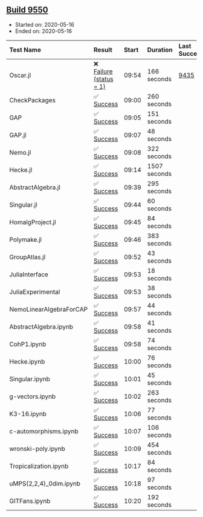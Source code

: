 ## [Build 9550](https://oscarci.mathematik.uni-kl.de/job/oscar/9550/)

* Started on: 2020-05-16
* Ended on: 2020-05-16

| Test Name    | Result | Start | Duration | Last Success | First Failure |
|:-------------|:-------|:------|:---------|:-------------|:--------------|
| Oscar.jl | ❌ [Failure (status = 1)](https://oscarci.mathematik.uni-kl.de/job/oscar/9550/artifact/logs/build-9550/Oscar.jl.log) | 09:54 | 166 seconds | [9435](https://oscarci.mathematik.uni-kl.de/job/oscar/9435/) | [9436](https://oscarci.mathematik.uni-kl.de/job/oscar/9436/) |
| CheckPackages | ✅ [Success](https://oscarci.mathematik.uni-kl.de/job/oscar/9550/artifact/logs/build-9550/CheckPackages.log) | 09:00 | 260 seconds |  |  |
| GAP | ✅ [Success](https://oscarci.mathematik.uni-kl.de/job/oscar/9550/artifact/logs/build-9550/GAP.log) | 09:05 | 151 seconds |  |  |
| GAP.jl | ✅ [Success](https://oscarci.mathematik.uni-kl.de/job/oscar/9550/artifact/logs/build-9550/GAP.jl.log) | 09:07 | 48 seconds |  |  |
| Nemo.jl | ✅ [Success](https://oscarci.mathematik.uni-kl.de/job/oscar/9550/artifact/logs/build-9550/Nemo.jl.log) | 09:08 | 322 seconds |  |  |
| Hecke.jl | ✅ [Success](https://oscarci.mathematik.uni-kl.de/job/oscar/9550/artifact/logs/build-9550/Hecke.jl.log) | 09:14 | 1507 seconds |  |  |
| AbstractAlgebra.jl | ✅ [Success](https://oscarci.mathematik.uni-kl.de/job/oscar/9550/artifact/logs/build-9550/AbstractAlgebra.jl.log) | 09:39 | 295 seconds |  |  |
| Singular.jl | ✅ [Success](https://oscarci.mathematik.uni-kl.de/job/oscar/9550/artifact/logs/build-9550/Singular.jl.log) | 09:44 | 60 seconds |  |  |
| HomalgProject.jl | ✅ [Success](https://oscarci.mathematik.uni-kl.de/job/oscar/9550/artifact/logs/build-9550/HomalgProject.jl.log) | 09:45 | 84 seconds |  |  |
| Polymake.jl | ✅ [Success](https://oscarci.mathematik.uni-kl.de/job/oscar/9550/artifact/logs/build-9550/Polymake.jl.log) | 09:46 | 383 seconds |  |  |
| GroupAtlas.jl | ✅ [Success](https://oscarci.mathematik.uni-kl.de/job/oscar/9550/artifact/logs/build-9550/GroupAtlas.jl.log) | 09:52 | 43 seconds |  |  |
| JuliaInterface | ✅ [Success](https://oscarci.mathematik.uni-kl.de/job/oscar/9550/artifact/logs/build-9550/JuliaInterface.log) | 09:53 | 18 seconds |  |  |
| JuliaExperimental | ✅ [Success](https://oscarci.mathematik.uni-kl.de/job/oscar/9550/artifact/logs/build-9550/JuliaExperimental.log) | 09:53 | 38 seconds |  |  |
| NemoLinearAlgebraForCAP | ✅ [Success](https://oscarci.mathematik.uni-kl.de/job/oscar/9550/artifact/logs/build-9550/NemoLinearAlgebraForCAP.log) | 09:57 | 44 seconds |  |  |
| AbstractAlgebra.ipynb | ✅ [Success](https://oscarci.mathematik.uni-kl.de/job/oscar/9550/artifact/logs/build-9550/AbstractAlgebra.ipynb.log) | 09:58 | 41 seconds |  |  |
| CohP1.ipynb | ✅ [Success](https://oscarci.mathematik.uni-kl.de/job/oscar/9550/artifact/logs/build-9550/CohP1.ipynb.log) | 09:58 | 74 seconds |  |  |
| Hecke.ipynb | ✅ [Success](https://oscarci.mathematik.uni-kl.de/job/oscar/9550/artifact/logs/build-9550/Hecke.ipynb.log) | 10:00 | 76 seconds |  |  |
| Singular.ipynb | ✅ [Success](https://oscarci.mathematik.uni-kl.de/job/oscar/9550/artifact/logs/build-9550/Singular.ipynb.log) | 10:01 | 45 seconds |  |  |
| g-vectors.ipynb | ✅ [Success](https://oscarci.mathematik.uni-kl.de/job/oscar/9550/artifact/logs/build-9550/g-vectors.ipynb.log) | 10:02 | 263 seconds |  |  |
| K3-16.ipynb | ✅ [Success](https://oscarci.mathematik.uni-kl.de/job/oscar/9550/artifact/logs/build-9550/K3-16.ipynb.log) | 10:06 | 77 seconds |  |  |
| c-automorphisms.ipynb | ✅ [Success](https://oscarci.mathematik.uni-kl.de/job/oscar/9550/artifact/logs/build-9550/c-automorphisms.ipynb.log) | 10:07 | 106 seconds |  |  |
| wronski-poly.ipynb | ✅ [Success](https://oscarci.mathematik.uni-kl.de/job/oscar/9550/artifact/logs/build-9550/wronski-poly.ipynb.log) | 10:09 | 454 seconds |  |  |
| Tropicalization.ipynb | ✅ [Success](https://oscarci.mathematik.uni-kl.de/job/oscar/9550/artifact/logs/build-9550/Tropicalization.ipynb.log) | 10:17 | 84 seconds |  |  |
| uMPS(2,2,4)_0dim.ipynb | ✅ [Success](https://oscarci.mathematik.uni-kl.de/job/oscar/9550/artifact/logs/build-9550/uMPS-2-2-4-_0dim.ipynb.log) | 10:18 | 97 seconds |  |  |
| GITFans.ipynb | ✅ [Success](https://oscarci.mathematik.uni-kl.de/job/oscar/9550/artifact/logs/build-9550/GITFans.ipynb.log) | 10:20 | 192 seconds |  |  |
